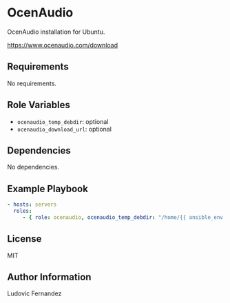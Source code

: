 # OcenAudio

OcenAudio installation for Ubuntu.

https://www.ocenaudio.com/download

## Requirements

No requirements.

## Role Variables

- `ocenaudio_temp_debdir`: optional
- `ocenaudio_download_url`: optional

## Dependencies

No dependencies.

## Example Playbook

```yml
- hosts: servers
  roles:
     - { role: ocenaudio, ocenaudio_temp_debdir: "/home/{{ ansible_env.USER }}/Downloads" }
```

## License

MIT

## Author Information

Ludovic Fernandez
